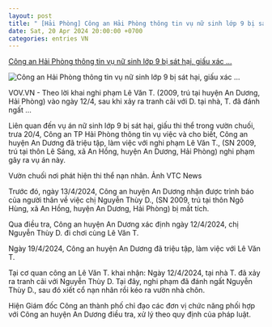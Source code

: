 ```yaml
---
layout: post
title: " [Hải Phòng] Công an Hải Phòng thông tin vụ nữ sinh lớp 9 bị sát hại, giấu xác ..."
date: Sat, 20 Apr 2024 20:00:00 +0700
categories: entries VN
---
```

[Công an Hải Phòng thông tin vụ nữ sinh lớp 9 bị sát hại, giấu xác ...](https://vov.vn/phap-luat/cong-an-hai-phong-thong-tin-vu-nu-sinh-lop-9-bi-sat-hai-giau-xac-trong-vuon-post1090309.vov)

![Công an Hải Phòng thông tin vụ nữ sinh lớp 9 bị sát hại, giấu xác ...](https://vov-media.emitech.vn/sites/default/files/styles/og_image/public/2024-04/1--hien-truong-vu-an-mang-o-hai-phong-08452925.jpg?v=1713622044)

VOV.VN - Theo lời khai nghi phạm Lê Văn T. (2009, trú tại huyện An Dương, Hải Phòng) vào ngày 12/4, sau khi xảy ra tranh cãi với D. tại nhà, T. đã đánh ngất ...

Liên quan đến vụ án nữ sinh lớp 9 bị sát hại, giấu thi thể trong vườn chuối, trưa 20/4, Công an TP Hải Phòng thông tin vụ việc và cho biết, Công an huyện An Dương đã triệu tập, làm việc với nghi phạm Lê Văn T., (SN 2009, trú tại thôn Lê Sáng, xã An Hồng, huyện An Dương, Hải Phòng) nghi phạm gây ra vụ án này.

Vườn chuối nơi phát hiện thi thể nạn nhân. Ảnh VTC News

Trước đó, ngày 13/4/2024, Công an huyện An Dương nhận được trình báo của người thân về việc chị Nguyễn Thùy D., (SN 2009, trú tại thôn Ngô Hùng, xã An Hồng, huyện An Dương, Hải Phòng) bị mất tích.

Qua điều tra, Công an huyện An Dương xác định ngày 12/4/2024, chị Nguyễn Thùy D. đi chơi cùng Lê Văn T.

Ngày 19/4/2024, Công an huyện An Dương đã triệu tập, làm việc với Lê Văn T.

Tại cơ quan công an Lê Văn T. khai nhận: Ngày 12/4/2024, tại nhà T. đã xảy ra tranh cãi với Nguyễn Thùy D. Tại đây, nghi phạm đã đánh ngất Nguyễn Thùy D., sau đó xiết cổ nạn nhân rồi kéo ra vườn nhà chôn.

Hiện Giám đốc Công an thành phố chỉ đạo các đơn vị chức năng phối hợp với Công an huyện An Dương điều tra, xử lý theo quy định của pháp luật.

